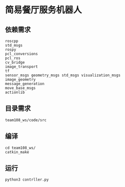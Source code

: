 # 简易餐厅服务机器人

## 依赖需求

```shell
roscpp
std_msgs
rospy 
pcl_conversions
pcl_ros 
cv_bridge
image_transport
tf 
sensor_msgs geometry_msgs std_msgs visualization_msgs 
image_geometry
message_generation
move_base_msgs
actionlib 
```

## 目录需求

```shell
team108_ws/code/src
```

## 编译

```shell
cd team108_ws/
catkin_make
```

## 运行

```shell
python3 contrller.py
```



